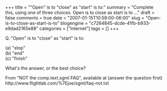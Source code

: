 +++
title = "\"Open\" is to \"close\" as \"start\" is to:"
summary = "Complete this, using one of three choices.  Open is to close as start is to ..."
draft = false
comments = true
date = "2007-01-15T10:59:00-06:00"
slug = "Open-is-to-close-as-start-is-to"
blogengine = "c7264845-dcde-41fb-b933-e9dad2165e88"
categories = ["Internet"]
tags = []
+++

<p>
Q. &quot;Open&quot; is to &quot;close&quot; as &quot;start&quot; is to:
</p>
<p>
(a) &quot;stop&quot;<br />
(b) &quot;end&quot;<br />
(c) &quot;finish&quot;
</p>
<!--more-->
<p>
What&#39;s the answer, or the best choice?
</p>
<p>
From &quot;NOT the comp.text.sgml FAQ&quot;, available at (answer the question first) http://www.flightlab.com/%7Ejoe/sgml/faq-not.txt
</p>


